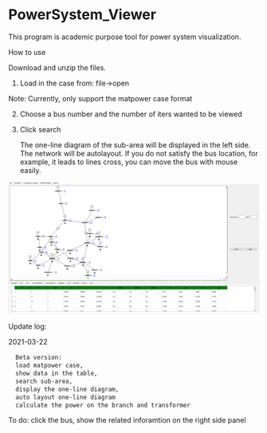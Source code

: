 # PowerSystem_Viewer

This program is academic purpose tool for power system visualization.

How to use

Download and unzip the files.

1. Load in the case from: file->open

Note: Currently, only support the matpower case format


2. Choose a bus number and the number of iters wanted to be viewed


3. Click search

   The one-line diagram of the sub-area will be displayed in the left side. 
   The network will be autolayout. If you do not satisfy the bus location, for example, it leads to lines cross, you can move the bus with mouse easily.
   
   
![image](https://github.com/shiftlin0818/PowerSystem_Viewer/blob/main/fig/demo.PNG)


Update log:

2021-03-22
  
      Beta version: 
      load matpower case, 
      show data in the table, 
      search sub-area, 
      display the one-line diagram, 
      auto layout one-line diagram
      calculate the power on the branch and transformer
 
 To do:
   click the bus, show the related inforamtion on the right side panel
